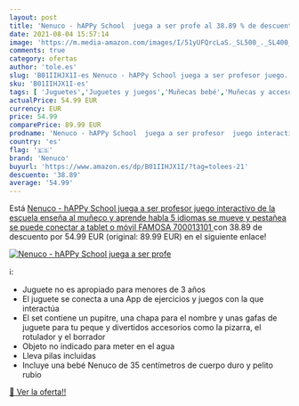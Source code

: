 ```yaml
---
layout: post
title: 'Nenuco - hAPPy School  juega a ser profe al 38.89 % de descuento'
date: 2021-08-04 15:57:14
image: 'https://m.media-amazon.com/images/I/51yUFQrcLaS._SL500_._SL400_.jpg'
comments: true
category: ofertas
author: 'tole.es'
slug: 'B01IIHJX1I-es Nenuco - hAPPy School juega a ser profesor juego...'
sku: 'B01IIHJX1I-es'
tags: [ 'Juguetes','Juguetes y juegos','Muñecas bebé','Muñecas y accesorios','móvil','nenuco','tablet', ]
actualPrice: 54.99 EUR
currency: EUR
price: 54.99
comparePrice: 89.99 EUR
prodname: 'Nenuco - hAPPy School  juega a ser profesor  juego interactivo de la escuela  enseña al muñeco y aprende  habla 5 idiomas  se mueve y pestañea  se puede conectar a tablet o móvil FAMOSA  700013101 '
country: 'es'
flag: '🇪🇸'
brand: 'Nenuco'
buyurl: 'https://www.amazon.es/dp/B01IIHJX1I/?tag=tolees-21'
descuento: '38.89'
average: '54.99'
---
```


Está [Nenuco - hAPPy School  juega a ser profesor  juego interactivo de la escuela  enseña al muñeco y aprende  habla 5 idiomas  se mueve y pestañea  se puede conectar a tablet o móvil FAMOSA  700013101 ](https://www.amazon.es/dp/B01IIHJX1I/?tag=tolees-21) con 38.89 de descuento por 54.99 EUR (original: 89.99 EUR) en el siguiente enlace!

[![Nenuco - hAPPy School  juega a ser profe](https://m.media-amazon.com/images/I/51yUFQrcLaS._SL500_._SL400_.jpg)](https://www.amazon.es/dp/B01IIHJX1I/?tag=tolees-21)

ℹ️:

- Juguete no es apropiado para menores de 3 años
- El juguete se conecta a una App de ejercicios y juegos con la que interactúa
- El set contiene un pupitre, una chapa para el nombre y unas gafas de juguete para tu peque y divertidos accesorios como la pizarra, el rotulador y el borrador
- Objeto no indicado para meter en el agua
- Lleva pilas incluidas
- Incluye una bebé Nenuco de 35 centímetros de cuerpo duro y pelito rubio

[🛒 Ver la oferta!!](https://www.amazon.es/dp/B01IIHJX1I/?tag=tolees-21)
